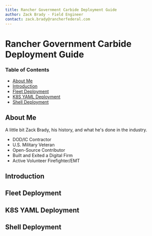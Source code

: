 ```yaml
---
title: Rancher Government Carbide Deployment Guide
author: Zack Brady - Field Engineer
contact: zack.brady@rancherfederal.com
---
```


# Rancher Government Carbide Deployment Guide

### Table of Contents
* [About Me](#about-me)
* [Introduction](#introduction)
* [Fleet Deployment](#fleet-deployment)
* [K8S YAML Deployment](#k8s-yaml-deployment)
* [Shell Deployment](#shell-deployment)

## About Me

A little bit Zack Brady, his history, and what he's done in the industry.
- DOD/IC Contractor
- U.S. Military Veteran
- Open-Source Contributor
- Built and Exited a Digital Firm
- Active Volunteer Firefighter/EMT

## Introduction



## Fleet Deployment



## K8S YAML Deployment



## Shell Deployment

